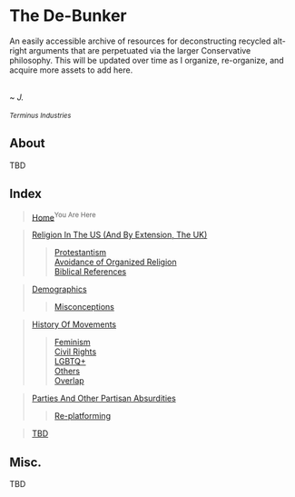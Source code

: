 # The De-Bunker
An easily accessible archive of resources for deconstructing recycled alt-right arguments that are perpetuated via the larger Conservative philosophy. This will be updated over time as I organize, re-organize, and acquire more assets to add here.<br></br>

~ _J._<br></br>
<sup>_Terminus Industries_</sup>

## About
TBD
## Index
> [Home](https://github.com/JadedChara/De-bunker)<sup>You Are Here</sup>

> [Religion In The US (And By Extension, The UK)](https://github.com/JadedChara/De-bunker/RELIGION.md)  
>> [Protestantism](https://github.com/JadedChara/De-bunker/)  
>> [Avoidance of Organized Religion](https://github.com/JadedChara/De-bunker/)  
>> [Biblical References](https://github.com/JadedChara/De-bunker)

> [Demographics](https://github.com/JadedChara/De-bunker)  
>> [Misconceptions](https://github.com/JadedChara/De-bunker)  

> [History Of Movements](https://github.com/JadedChara/De-bunker)
>> [Feminism](https://github.com/JadedChara/De-bunker)  
>> [Civil Rights](https://github.com/JadedChara/De-bunker)  
>> [LGBTQ+](https://github.com/JadedChara/De-bunker)  
>> [Others](https://github.com/JadedChara/De-bunker)  
>> [Overlap](https://github.com/JadedChara/De-bunker)  

> [Parties And Other Partisan Absurdities](https://github.com/JadedChara/De-bunker)  
>> [Re-platforming](https://github.com/JadedChara/De-bunker)  

> [TBD](https://github.com/JadedChara/De-bunker)
## Misc.
TBD
